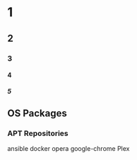 #				1
##				2
###				3
####			4
#####			5

## OS Packages
### APT Repositories
 ansible
 docker
 opera
 google-chrome
 Plex
